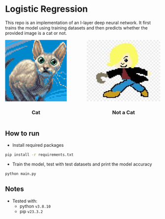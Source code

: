 # Logistic Regression

This repo is an implementation of an l-layer deep neural network.
It first trains the model using training datasets and then predicts whether the provided image is a cat or not.

<div style="display:flex; flex-direction:row; justify-content:space-between">
  <div>
    <img src="images/cat.png" alt="Your Image" height="200"/>
    <h3 style="flex:1;text-align:center;">Cat</h3>
  </div>
  <div>
    <img src="images/non_cat.jpeg" alt="Your Image" height="200"/>
    <h3 style="flex:1;text-align:center;">Not a Cat</h3>
  </div>
</div>

## How to run

- Install required packages

```sh
pip install -r requirements.txt
```

- Train the model, test with test datasets and print the model accuracy

```sh
python main.py
```

## Notes

- Tested with:
  - python `v3.8.10`
  - pip `v23.3.2`
